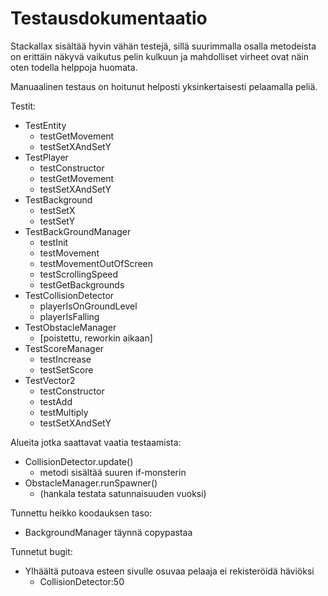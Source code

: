 # Testausdokumentaatio

Stackallax sisältää hyvin vähän testejä, sillä suurimmalla osalla metodeista on erittäin näkyvä vaikutus pelin kulkuun ja mahdolliset virheet ovat näin oten todella helppoja huomata.

Manuaalinen testaus on hoitunut helposti yksinkertaisesti pelaamalla peliä.

Testit:
* TestEntity
	* testGetMovement
	* testSetXAndSetY
* TestPlayer
	* testConstructor
	* testGetMovement
	* testSetXAndSetY
* TestBackground
	* testSetX
	* testSetY
* TestBackGroundManager
	* testInit
	* testMovement
	* testMovementOutOfScreen
	* testScrollingSpeed
	* testGetBackgrounds
* TestCollisionDetector
	* playerIsOnGroundLevel
	* playerIsFalling
* TestObstacleManager
	* [poistettu, reworkin aikaan]
* TestScoreManager
	* testIncrease
	* testSetScore
* TestVector2
	* testConstructor
	* testAdd
	* testMultiply
	* testSetXAndSetY
	
Alueita jotka saattavat vaatia testaamista:
* CollisionDetector.update()
	* metodi sisältää suuren if-monsterin
* ObstacleManager.runSpawner()
	* (hankala testata satunnaisuuden vuoksi)

Tunnettu heikko koodauksen taso:
* BackgroundManager täynnä copypastaa
	
Tunnetut bugit:
* Ylhäältä putoava esteen sivulle osuvaa pelaaja ei rekisteröidä häviöksi
	* CollisionDetector:50